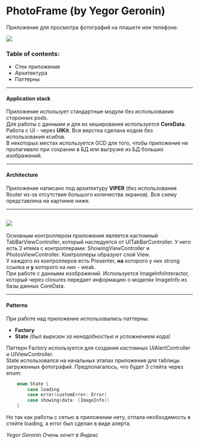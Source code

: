 # PhotoFrame (by Yegor Geronin)
Приложение для просмотра фотографий на плашете или телефоне.

[![](https://psv4.vkuseraudio.net/s/v1/d/CQ6PhVhcpuOuesxOI1ZUEYGVonBW80Tm6LrlGYRal5zxaHeI592rBDyxXVhqywC82M6FOCk_KVh82mi2dTFZOMrHx6nR5k_b2qAoelAHfUPE4BeCpBMF7g/Artboard_1.png)](http://geronin.com)

### Table of contents:
- Стек приложения
- Архитектура
- Паттерны
------------
#### Application stack

Приложение использует стандартные модули без использования сторонних pods. <br />
Для работы с данными и для их кеширования используется **CoreData**.<br />
Работа с UI - через **UIKit**. Вся верстка сделана кодом без использования ксибов.<br />
В некоторых местах используется GCD для того, чтобы приложение не пролагивало при сохрании в БД или выгрузке из БД больших изображений.

------------
#### Architecture
Приложение написано под архитектуру **VIPER** (без использования Router из-за отсутствия большого количества экранов). Вся схему представлена на картинке ниже.

---
[![](https://psv4.userapi.com/c536132/u159803114/docs/d25/d13465b8828b/Untitled_Diagram_drawio-3.png?extra=8jaiXHYoRdRdJd3NFWxatDAG_MXkuBHpTXJJNpI8CI8IWymDQ1I58amHh6PxTplrP-wTm5MZrzWuYGsWYnOdT-wtfGYiYHh23CxQIoWT8kH-1SttPc8EhrOOeswLEGgwxTbxLkWuxOJcdzXRlRoMQTni)](https://www.raywenderlich.com/8440907-getting-started-with-the-viper-architecture-pattern)
---

Основным контроллером приложения является кастомный TabBarViewController, который наследуется от UITabBarController. У него есть 2 итема с контроллерами: ShowingViewController и PhotosViewController. Контроллеры образуют слой View.<br />
У каждого из контроллеров есть Presenter, **на** которого у них strong ссылка и **у** которого на них - weak.<br />
При работе с данными изображений. Используется ImageInfoInteractor, который через closures передает информацию о моделях ImageInfo из базы данных CoreData.

------------
#### Patterns

При работе над приложение использовались паттерны:<br />
- **Factory**
- **State** *(был вырезан за ненадобностью и усложнением кода)*

Паттерн Factory используется для создания кастомных UIAlertController и UIViewController.<br />
State  использовался на начальных этапах приложения для таблицы загруженных фотографий. Предполагалось, что будет 3 стейта через enum:
```swift
	enum State {
		case loading
		case error(customError: Error)
		case showing(data: [ImageInfo])
	}
```
Но так как работы с сетью в приложении нету, отпала необходимость в стейте loading, а error был сделан в виде алерта.

*Yegor Geronin*
*Очень хочет в Яндекс*
